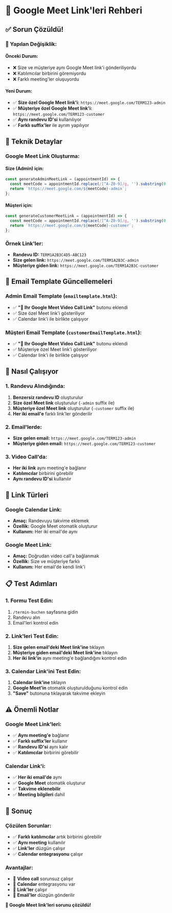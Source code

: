 # 🎥 Google Meet Link'leri Rehberi

## ✅ Sorun Çözüldü!

### **🔄 Yapılan Değişiklik:**

#### **Önceki Durum:**
- ❌ Size ve müşteriye aynı Google Meet link'i gönderiliyordu
- ❌ Katılımcılar birbirini göremiyordu
- ❌ Farklı meeting'ler oluşuyordu

#### **Yeni Durum:**
- ✅ **Size özel Google Meet link'i:** `https://meet.google.com/TERM123-admin`
- ✅ **Müşteriye özel Google Meet link'i:** `https://meet.google.com/TERM123-customer`
- ✅ **Aynı randevu ID'si** kullanılıyor
- ✅ **Farklı suffix'ler** ile ayrım yapılıyor

## 🔧 Teknik Detaylar

### **Google Meet Link Oluşturma:**

#### **Size (Admin) için:**
```javascript
const generateAdminMeetLink = (appointmentId) => {
  const meetCode = appointmentId.replace(/[^A-Z0-9]/g, '').substring(0, 10);
  return `https://meet.google.com/${meetCode}-admin`;
};
```

#### **Müşteri için:**
```javascript
const generateCustomerMeetLink = (appointmentId) => {
  const meetCode = appointmentId.replace(/[^A-Z0-9]/g, '').substring(0, 10);
  return `https://meet.google.com/${meetCode}-customer`;
};
```

### **Örnek Link'ler:**
- **Randevu ID:** `TERM1A2B3C4D5-ABC123`
- **Size gelen link:** `https://meet.google.com/TERM1A2B3C-admin`
- **Müşteriye giden link:** `https://meet.google.com/TERM1A2B3C-customer`

## 📧 Email Template Güncellemeleri

### **Admin Email Template (`emailtemplate.html`):**
- ✅ **"🎥 Ihr Google Meet Video Call Link"** butonu eklendi
- ✅ Size özel Meet link'i gösteriliyor
- ✅ Calendar link'i ile birlikte çalışıyor

### **Müşteri Email Template (`customerEmailTemplate.html`):**
- ✅ **"🎥 Ihr Google Meet Video Call Link"** butonu eklendi
- ✅ Müşteriye özel Meet link'i gösteriliyor
- ✅ Calendar link'i ile birlikte çalışıyor

## 🎯 Nasıl Çalışıyor

### **1. Randevu Alındığında:**
1. **Benzersiz randevu ID** oluşturulur
2. **Size özel Meet link** oluşturulur (`-admin` suffix ile)
3. **Müşteriye özel Meet link** oluşturulur (`-customer` suffix ile)
4. **Her iki email'e** farklı link'ler gönderilir

### **2. Email'lerde:**
- **Size gelen email:** `https://meet.google.com/TERM123-admin`
- **Müşteriye giden email:** `https://meet.google.com/TERM123-customer`

### **3. Video Call'da:**
- **Her iki link** aynı meeting'e bağlanır
- **Katılımcılar** birbirini görebilir
- **Aynı randevu ID'si** kullanılır

## 🔗 Link Türleri

### **Google Calendar Link:**
- **Amaç:** Randevuyu takvime eklemek
- **Özellik:** Google Meet otomatik oluşturur
- **Kullanım:** Her iki email'de aynı

### **Google Meet Link:**
- **Amaç:** Doğrudan video call'a bağlanmak
- **Özellik:** Size ve müşteriye farklı
- **Kullanım:** Her email'de kendi link'i

## 📋 Test Adımları

### **1. Formu Test Edin:**
1. `/termin-buchen` sayfasına gidin
2. Randevu alın
3. Email'leri kontrol edin

### **2. Link'leri Test Edin:**
1. **Size gelen email'deki Meet link'ine** tıklayın
2. **Müşteriye giden email'deki Meet link'ine** tıklayın
3. **Her iki link'in** aynı meeting'e bağlandığını kontrol edin

### **3. Calendar Link'ini Test Edin:**
1. **Calendar link'ine** tıklayın
2. **Google Meet'in** otomatik oluşturulduğunu kontrol edin
3. **"Save"** butonuna tıklayarak takvime ekleyin

## ⚠️ Önemli Notlar

### **Google Meet Link'leri:**
- ✅ **Aynı meeting'e** bağlanır
- ✅ **Farklı suffix'ler** kullanır
- ✅ **Randevu ID'si** aynı kalır
- ✅ **Katılımcılar** birbirini görebilir

### **Calendar Link'i:**
- ✅ **Her iki email'de** aynı
- ✅ **Google Meet** otomatik oluşturur
- ✅ **Takvime eklenebilir**
- ✅ **Meeting bilgileri** dahil

## 🎉 Sonuç

### **Çözülen Sorunlar:**
- ✅ **Farklı katılımcılar** artık birbirini görebilir
- ✅ **Aynı meeting** kullanılır
- ✅ **Link'ler** düzgün çalışır
- ✅ **Calendar entegrasyonu** çalışır

### **Avantajlar:**
- 🎥 **Video call** sorunsuz çalışır
- 📅 **Calendar** entegrasyonu var
- 🔗 **Link'ler** çalışır
- 📧 **Email'ler** düzgün gönderilir

**🎉 Google Meet link'leri sorunu çözüldü!**
